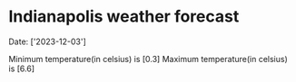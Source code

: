 # Indianapolis weather forecast 
Date: ['2023-12-03'] 

Minimum temperature(in celsius) is [0.3] 
Maximum temperature(in celsius) is [6.6]